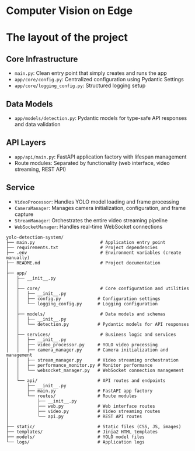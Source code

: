 # Computer Vision on Edge


# The layout of the project

## Core Infrastructure
- `main.py`: Clean entry point that simply creates and runs the app
- `app/core/config.py`: Centralized configuration using Pydantic Settings
- `app/core/logging_config.py`: Structured logging setup

## Data Models
- `app/models/detection.py`: Pydantic models for type-safe API responses and data validation

## API Layers
- `app/api/main.py`: FastAPI application factory with lifespan management
- Route modules: Separated by functionality (web interface, video streaming, REST API)

## Service

- `VideoProcessor`: Handles YOLO model loading and frame processing
- `CameraManager`: Manages camera initialization, configuration, and frame capture
- `StreamManager`: Orchestrates the entire video streaming pipeline
- `WebSocketManager`: Handles real-time WebSocket connections

```
yolo-detection-system/
├── main.py                         # Application entry point
├── requirements.txt                # Project dependencies
├── .env                            # Environment variables (create manually)
├── README.md                       # Project documentation
│
├── app/
│   ├── __init__.py
│   │
│   ├── core/                       # Core configuration and utilities
│   │   ├── __init__.py
│   │   ├── config.py              # Configuration settings
│   │   └── logging_config.py      # Logging configuration
│   │
│   ├── models/                     # Data models and schemas
│   │   ├── __init__.py
│   │   └── detection.py           # Pydantic models for API responses
│   │
│   ├── services/                   # Business logic and services
│   │   ├── __init__.py
│   │   ├── video_processor.py     # YOLO video processing
│   │   ├── camera_manager.py      # Camera initialization and management
│   │   ├── stream_manager.py      # Video streaming orchestration
│   │   ├── performance_monitor.py # Monitor performance
│   │   └── websocket_manager.py   # WebSocket connection management
│   │
│   └── api/                       # API routes and endpoints
│       ├── __init__.py
│       ├── main.py                # FastAPI app factory
│       └── routes/                # Route modules
│           ├── __init__.py
│           ├── web.py             # Web interface routes
│           ├── video.py           # Video streaming routes
│           └── api.py             # REST API routes
│
├── static/                        # Static files (CSS, JS, images)
├── templates/                     # Jinja2 HTML templates
├── models/                        # YOLO model files
└── logs/                          # Application logs
```
